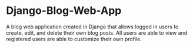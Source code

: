 # Django-Blog-Web-App

A blog web application created in Django that allows logged in users to create, edit, and delete their own blog posts. All users
are able to view and registered users are able to customize their own profile. 
